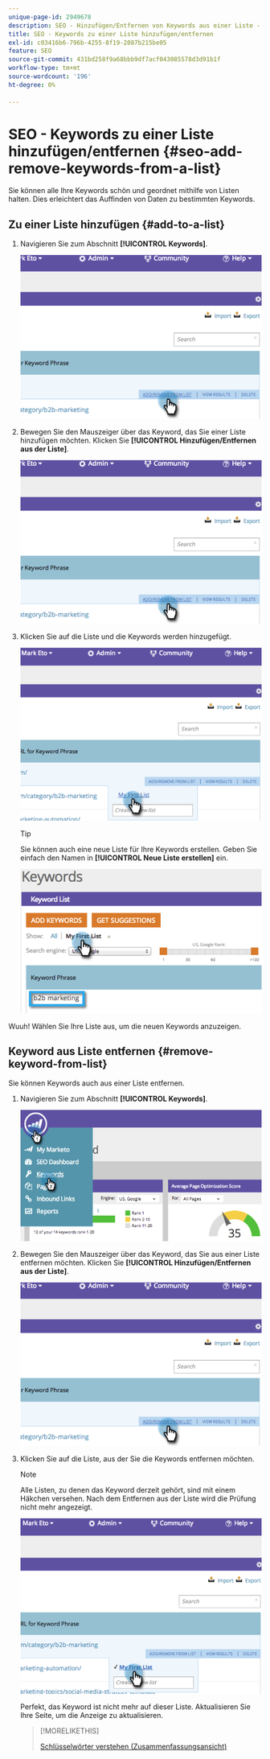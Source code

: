 ```yaml
---
unique-page-id: 2949678
description: SEO - Hinzufügen/Entfernen von Keywords aus einer Liste - Marketo-Dokumente - Produktdokumentation
title: SEO - Keywords zu einer Liste hinzufügen/entfernen
exl-id: c03416b6-796b-4255-8f19-2087b215be05
feature: SEO
source-git-commit: 431bd258f9a68bbb9df7acf043085578d3d91b1f
workflow-type: tm+mt
source-wordcount: '196'
ht-degree: 0%

---
```


# SEO - Keywords zu einer Liste hinzufügen/entfernen {#seo-add-remove-keywords-from-a-list}

Sie können alle Ihre Keywords schön und geordnet mithilfe von Listen halten. Dies erleichtert das Auffinden von Daten zu bestimmten Keywords.

## Zu einer Liste hinzufügen {#add-to-a-list}

1. Navigieren Sie zum Abschnitt **[!UICONTROL Keywords]**.

   ![](assets/image2014-9-18-11-3a48-3a36.png)

1. Bewegen Sie den Mauszeiger über das Keyword, das Sie einer Liste hinzufügen möchten. Klicken Sie **[!UICONTROL Hinzufügen/Entfernen aus der Liste]**.

   ![](assets/image2014-9-18-11-3a48-3a42.png)

1. Klicken Sie auf die Liste und die Keywords werden hinzugefügt.

   ![](assets/image2014-9-18-11-3a48-3a47.png)

   >[!TIP]
   >
   >Sie können auch eine neue Liste für Ihre Keywords erstellen. Geben Sie einfach den Namen in **[!UICONTROL Neue Liste erstellen]** ein.

   ![](assets/image2014-9-18-11-3a49-3a16.png)

Wuuh! Wählen Sie Ihre Liste aus, um die neuen Keywords anzuzeigen.

## Keyword aus Liste entfernen {#remove-keyword-from-list}

Sie können Keywords auch aus einer Liste entfernen.

1. Navigieren Sie zum Abschnitt **[!UICONTROL Keywords]**.

   ![](assets/image2014-9-18-11-3a49-3a55.png)

1. Bewegen Sie den Mauszeiger über das Keyword, das Sie aus einer Liste entfernen möchten. Klicken Sie **[!UICONTROL Hinzufügen/Entfernen aus der Liste]**.

   ![](assets/image2014-9-18-11-3a50-3a4.png)

1. Klicken Sie auf die Liste, aus der Sie die Keywords entfernen möchten.

   >[!NOTE]
   >
   >Alle Listen, zu denen das Keyword derzeit gehört, sind mit einem Häkchen versehen. Nach dem Entfernen aus der Liste wird die Prüfung nicht mehr angezeigt.

   ![](assets/image2014-9-18-11-3a50-3a41.png)

   Perfekt, das Keyword ist nicht mehr auf dieser Liste. Aktualisieren Sie Ihre Seite, um die Anzeige zu aktualisieren.

   >[!MORELIKETHIS]
   >
   >[Schlüsselwörter verstehen (Zusammenfassungsansicht)](/help/marketo/product-docs/additional-apps/seo/keywords/seo-understanding-keywords.md)

